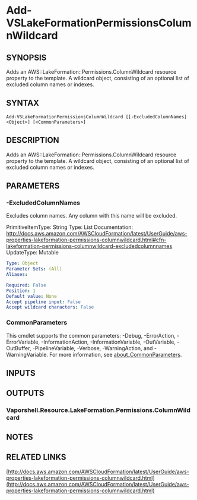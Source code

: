 # Add-VSLakeFormationPermissionsColumnWildcard

## SYNOPSIS
Adds an AWS::LakeFormation::Permissions.ColumnWildcard resource property to the template.
A wildcard object, consisting of an optional list of excluded column names or indexes.

## SYNTAX

```
Add-VSLakeFormationPermissionsColumnWildcard [[-ExcludedColumnNames] <Object>] [<CommonParameters>]
```

## DESCRIPTION
Adds an AWS::LakeFormation::Permissions.ColumnWildcard resource property to the template.
A wildcard object, consisting of an optional list of excluded column names or indexes.

## PARAMETERS

### -ExcludedColumnNames
Excludes column names.
Any column with this name will be excluded.

PrimitiveItemType: String
Type: List
Documentation: http://docs.aws.amazon.com/AWSCloudFormation/latest/UserGuide/aws-properties-lakeformation-permissions-columnwildcard.html#cfn-lakeformation-permissions-columnwildcard-excludedcolumnnames
UpdateType: Mutable

```yaml
Type: Object
Parameter Sets: (All)
Aliases:

Required: False
Position: 1
Default value: None
Accept pipeline input: False
Accept wildcard characters: False
```

### CommonParameters
This cmdlet supports the common parameters: -Debug, -ErrorAction, -ErrorVariable, -InformationAction, -InformationVariable, -OutVariable, -OutBuffer, -PipelineVariable, -Verbose, -WarningAction, and -WarningVariable. For more information, see [about_CommonParameters](http://go.microsoft.com/fwlink/?LinkID=113216).

## INPUTS

## OUTPUTS

### Vaporshell.Resource.LakeFormation.Permissions.ColumnWildcard
## NOTES

## RELATED LINKS

[http://docs.aws.amazon.com/AWSCloudFormation/latest/UserGuide/aws-properties-lakeformation-permissions-columnwildcard.html](http://docs.aws.amazon.com/AWSCloudFormation/latest/UserGuide/aws-properties-lakeformation-permissions-columnwildcard.html)

